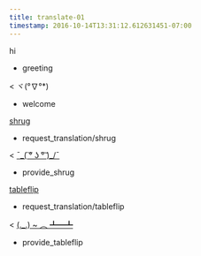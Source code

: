 ```yaml
---
title: translate-01
timestamp: 2016-10-14T13:31:12.612631451-07:00
---
```


hi
* greeting

< ヾ(°∇°*)
* welcome

[shrug](emoticon)
* request_translation/shrug

< [¯\_( ͠° ͟ʖ °͠ )_/¯](emoticon)
* provide_shrug

[tableflip](emoticon)
* request_translation/tableflip

< [(._.) ~ ︵ ┻━┻](emoticon)
* provide_tableflip
